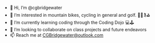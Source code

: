 - 👋 Hi, I’m @cgbridgewater
- 👀 I’m interested in mountain bikes, cycling in general and golf. 🚵🚵🏌️⛳
- 🌱 I’m currently learning coding through the Coding Dojo 💻🕹️
- 💞️ I’m looking to collaborate on class projects and future endeavors
- 📫 Reach me at CGBridgewater@outlook.com

<!---
cgbridgewater/cgbridgewater is a ✨ special ✨ repository because its `README.md` (this file) appears on your GitHub profile.
You can click the Preview link to take a look at your changes.
--->
